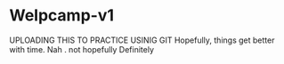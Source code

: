 # Welpcamp-v1
UPLOADING THIS TO PRACTICE USINIG GIT 
Hopefully, things get better with time. 
Nah . not hopefully
Definitely 
